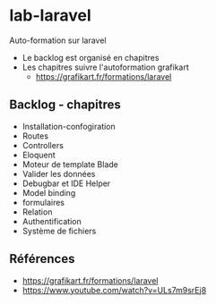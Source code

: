 # lab-laravel

Auto-formation sur laravel

- Le backlog est organisé en chapitres 
- Les chapitres suivre l'autoformation grafikart
  - https://grafikart.fr/formations/laravel

## Backlog - chapitres

- Installation-confogiration
- Routes
- Controllers
- Eloquent
- Moteur de template Blade
- Valider les données
- Debugbar et IDE Helper
- Model binding
- formulaires
- Relation
- Authentification
- Système de fichiers
  
## Références 
- https://grafikart.fr/formations/laravel
- https://www.youtube.com/watch?v=ULs7m9srEj8

